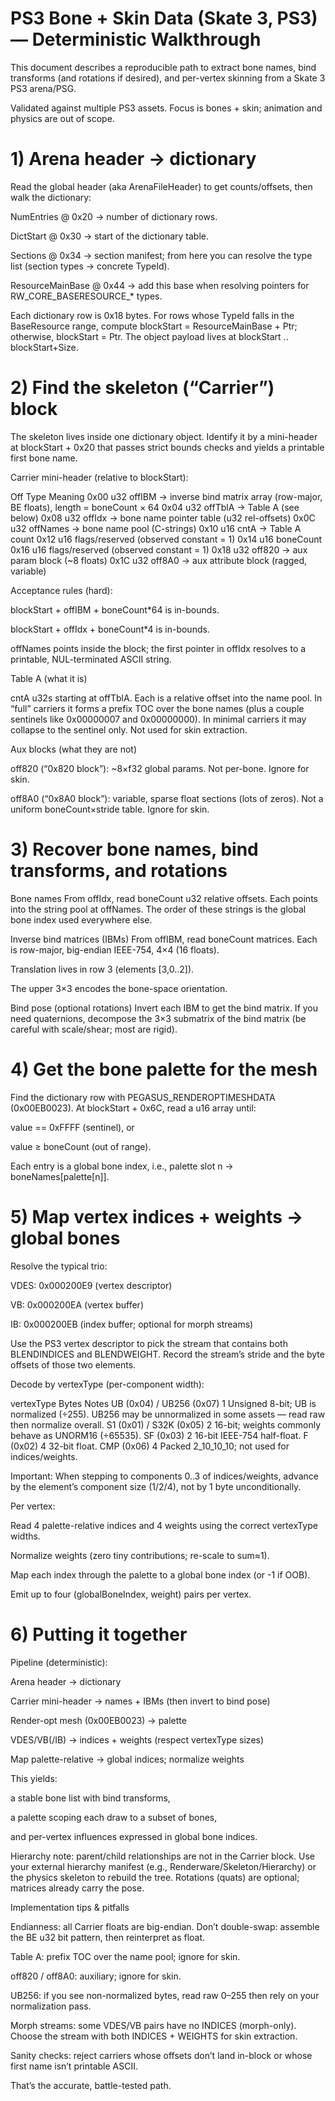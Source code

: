 # PS3 Bone + Skin Data (Skate 3, PS3) — Deterministic Walkthrough

This document describes a reproducible path to extract bone names, bind transforms (and rotations if desired), and per-vertex skinning from a Skate 3 PS3 arena/PSG.

Validated against multiple PS3 assets. Focus is bones + skin; animation and physics are out of scope.

# 1) Arena header → dictionary

Read the global header (aka ArenaFileHeader) to get counts/offsets, then walk the dictionary:

NumEntries @ 0x20 → number of dictionary rows.

DictStart @ 0x30 → start of the dictionary table.

Sections @ 0x34 → section manifest; from here you can resolve the type list (section types → concrete TypeId).

ResourceMainBase @ 0x44 → add this base when resolving pointers for RW_CORE_BASERESOURCE_* types.

Each dictionary row is 0x18 bytes. For rows whose TypeId falls in the BaseResource range, compute blockStart = ResourceMainBase + Ptr; otherwise, blockStart = Ptr. The object payload lives at blockStart .. blockStart+Size.

# 2) Find the skeleton (“Carrier”) block

The skeleton lives inside one dictionary object. Identify it by a mini-header at blockStart + 0x20 that passes strict bounds checks and yields a printable first bone name.

Carrier mini-header (relative to blockStart):

Off	Type	Meaning
0x00	u32	offIBM → inverse bind matrix array (row-major, BE floats), length = boneCount × 64
0x04	u32	offTblA → Table A (see below)
0x08	u32	offIdx → bone name pointer table (u32 rel-offsets)
0x0C	u32	offNames → bone name pool (C-strings)
0x10	u16	cntA → Table A count
0x12	u16	flags/reserved (observed constant = 1)
0x14	u16	boneCount
0x16	u16	flags/reserved (observed constant = 1)
0x18	u32	off820 → aux param block (~8 floats)
0x1C	u32	off8A0 → aux attribute block (ragged, variable)

Acceptance rules (hard):

blockStart + offIBM + boneCount*64 is in-bounds.

blockStart + offIdx + boneCount*4 is in-bounds.

offNames points inside the block; the first pointer in offIdx resolves to a printable, NUL-terminated ASCII string.

Table A (what it is)

cntA u32s starting at offTblA. Each is a relative offset into the name pool. In “full” carriers it forms a prefix TOC over the bone names (plus a couple sentinels like 0x00000007 and 0x00000000). In minimal carriers it may collapse to the sentinel only.
Not used for skin extraction.

Aux blocks (what they are not)

off820 (“0x820 block”): ~8×f32 global params. Not per-bone. Ignore for skin.

off8A0 (“0x8A0 block”): variable, sparse float sections (lots of zeros). Not a uniform boneCount×stride table. Ignore for skin.

# 3) Recover bone names, bind transforms, and rotations

Bone names
From offIdx, read boneCount u32 relative offsets. Each points into the string pool at offNames. The order of these strings is the global bone index used everywhere else.

Inverse bind matrices (IBMs)
From offIBM, read boneCount matrices. Each is row-major, big-endian IEEE-754, 4×4 (16 floats).

Translation lives in row 3 (elements [3,0..2]).

The upper 3×3 encodes the bone-space orientation.

Bind pose (optional rotations)
Invert each IBM to get the bind matrix. If you need quaternions, decompose the 3×3 submatrix of the bind matrix (be careful with scale/shear; most are rigid).

# 4) Get the bone palette for the mesh

Find the dictionary row with PEGASUS_RENDEROPTIMESHDATA (0x00EB0023). At blockStart + 0x6C, read a u16 array until:

value == 0xFFFF (sentinel), or

value ≥ boneCount (out of range).

Each entry is a global bone index, i.e., palette slot n → boneNames[palette[n]].

# 5) Map vertex indices + weights → global bones

Resolve the typical trio:

VDES: 0x000200E9 (vertex descriptor)

VB: 0x000200EA (vertex buffer)

IB: 0x000200EB (index buffer; optional for morph streams)

Use the PS3 vertex descriptor to pick the stream that contains both BLENDINDICES and BLENDWEIGHT. Record the stream’s stride and the byte offsets of those two elements.

Decode by vertexType (per-component width):

vertexType	Bytes	Notes
UB (0x04) / UB256 (0x07)	1	Unsigned 8-bit; UB is normalized (÷255). UB256 may be unnormalized in some assets — read raw then normalize overall.
S1 (0x01) / S32K (0x05)	2	16-bit; weights commonly behave as UNORM16 (÷65535).
SF (0x03)	2	16-bit IEEE-754 half-float.
F (0x02)	4	32-bit float.
CMP (0x06)	4	Packed 2_10_10_10; not used for indices/weights.

Important: When stepping to components 0..3 of indices/weights, advance by the element’s component size (1/2/4), not by 1 byte unconditionally.

Per vertex:

Read 4 palette-relative indices and 4 weights using the correct vertexType widths.

Normalize weights (zero tiny contributions; re-scale to sum≈1).

Map each index through the palette to a global bone index (or -1 if OOB).

Emit up to four (globalBoneIndex, weight) pairs per vertex.

# 6) Putting it together

Pipeline (deterministic):

Arena header → dictionary

Carrier mini-header → names + IBMs (then invert to bind pose)

Render-opt mesh (0x00EB0023) → palette

VDES/VB(/IB) → indices + weights (respect vertexType sizes)

Map palette-relative → global indices; normalize weights

This yields:

a stable bone list with bind transforms,

a palette scoping each draw to a subset of bones,

and per-vertex influences expressed in global bone indices.

Hierarchy note: parent/child relationships are not in the Carrier block. Use your external hierarchy manifest (e.g., Renderware/Skeleton/Hierarchy) or the physics skeleton to rebuild the tree. Rotations (quats) are optional; matrices already carry the pose.

Implementation tips & pitfalls

Endianness: all Carrier floats are big-endian. Don’t double-swap: assemble the BE u32 bit pattern, then reinterpret as float.

Table A: prefix TOC over the name pool; ignore for skin.

off820 / off8A0: auxiliary; ignore for skin.

UB256: if you see non-normalized bytes, read raw 0–255 then rely on your normalization pass.

Morph streams: some VDES/VB pairs have no INDICES (morph-only). Choose the stream with both INDICES + WEIGHTS for skin extraction.

Sanity checks: reject carriers whose offsets don’t land in-block or whose first name isn’t printable ASCII.

That’s the accurate, battle-tested path.
